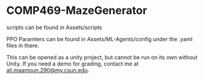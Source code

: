 # COMP469-MazeGenerator

scripts can be found in Assets/scripts

PPO Paramters can be found in Assets/ML-Agents/config under the .yaml files in there.

This can be opened as a unity project, but cannot be run on its own without Unity. If you need a demo for grading, contact me at ali.maamoun.290@my.csun.edu.


